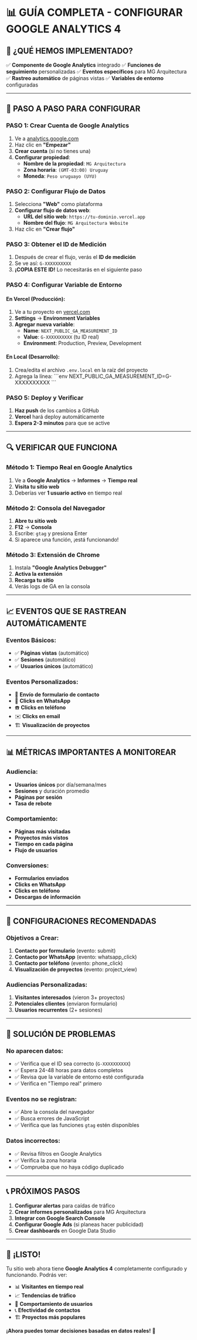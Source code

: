 # 📊 GUÍA COMPLETA - CONFIGURAR GOOGLE ANALYTICS 4

## 🎯 **¿QUÉ HEMOS IMPLEMENTADO?**

✅ **Componente de Google Analytics** integrado
✅ **Funciones de seguimiento** personalizadas
✅ **Eventos específicos** para MG Arquitectura
✅ **Rastreo automático** de páginas vistas
✅ **Variables de entorno** configuradas

---

## 🚀 **PASO A PASO PARA CONFIGURAR**

### **PASO 1: Crear Cuenta de Google Analytics**

1. Ve a [analytics.google.com](https://analytics.google.com)
2. Haz clic en **"Empezar"**
3. **Crear cuenta** (si no tienes una)
4. **Configurar propiedad**:
   - **Nombre de la propiedad**: `MG Arquitectura`
   - **Zona horaria**: `(GMT-03:00) Uruguay`
   - **Moneda**: `Peso uruguayo (UYU)`

### **PASO 2: Configurar Flujo de Datos**

1. Selecciona **"Web"** como plataforma
2. **Configurar flujo de datos web**:
   - **URL del sitio web**: `https://tu-dominio.vercel.app`
   - **Nombre del flujo**: `MG Arquitectura Website`
3. Haz clic en **"Crear flujo"**

### **PASO 3: Obtener el ID de Medición**

1. Después de crear el flujo, verás el **ID de medición**
2. Se ve así: `G-XXXXXXXXXX`
3. **¡COPIA ESTE ID!** Lo necesitarás en el siguiente paso

### **PASO 4: Configurar Variable de Entorno**

#### **En Vercel (Producción):**
1. Ve a tu proyecto en [vercel.com](https://vercel.com)
2. **Settings** → **Environment Variables**
3. **Agregar nueva variable**:
   - **Name**: `NEXT_PUBLIC_GA_MEASUREMENT_ID`
   - **Value**: `G-XXXXXXXXXX` (tu ID real)
   - **Environment**: Production, Preview, Development

#### **En Local (Desarrollo):**
1. Crea/edita el archivo `.env.local` en la raíz del proyecto
2. Agrega la línea:
\`\`\`env
NEXT_PUBLIC_GA_MEASUREMENT_ID=G-XXXXXXXXXX
\`\`\`

### **PASO 5: Deploy y Verificar**

1. **Haz push** de los cambios a GitHub
2. **Vercel** hará deploy automáticamente
3. **Espera 2-3 minutos** para que se active

---

## 🔍 **VERIFICAR QUE FUNCIONA**

### **Método 1: Tiempo Real en Google Analytics**
1. Ve a **Google Analytics** → **Informes** → **Tiempo real**
2. **Visita tu sitio web**
3. Deberías ver **1 usuario activo** en tiempo real

### **Método 2: Consola del Navegador**
1. **Abre tu sitio web**
2. **F12** → **Consola**
3. Escribe: `gtag` y presiona Enter
4. Si aparece una función, ¡está funcionando!

### **Método 3: Extensión de Chrome**
1. Instala **"Google Analytics Debugger"**
2. **Activa la extensión**
3. **Recarga tu sitio**
4. Verás logs de GA en la consola

---

## 📈 **EVENTOS QUE SE RASTREAN AUTOMÁTICAMENTE**

### **Eventos Básicos:**
- ✅ **Páginas vistas** (automático)
- ✅ **Sesiones** (automático)
- ✅ **Usuarios únicos** (automático)

### **Eventos Personalizados:**
- 📧 **Envío de formulario de contacto**
- 📱 **Clicks en WhatsApp**
- ☎️ **Clicks en teléfono**
- ✉️ **Clicks en email**
- 🏗️ **Visualización de proyectos**

---

## 📊 **MÉTRICAS IMPORTANTES A MONITOREAR**

### **Audiencia:**
- **Usuarios únicos** por día/semana/mes
- **Sesiones** y duración promedio
- **Páginas por sesión**
- **Tasa de rebote**

### **Comportamiento:**
- **Páginas más visitadas**
- **Proyectos más vistos**
- **Tiempo en cada página**
- **Flujo de usuarios**

### **Conversiones:**
- **Formularios enviados**
- **Clicks en WhatsApp**
- **Clicks en teléfono**
- **Descargas de información**

---

## 🎯 **CONFIGURACIONES RECOMENDADAS**

### **Objetivos a Crear:**
1. **Contacto por formulario** (evento: submit)
2. **Contacto por WhatsApp** (evento: whatsapp_click)
3. **Contacto por teléfono** (evento: phone_click)
4. **Visualización de proyectos** (evento: project_view)

### **Audiencias Personalizadas:**
1. **Visitantes interesados** (vieron 3+ proyectos)
2. **Potenciales clientes** (enviaron formulario)
3. **Usuarios recurrentes** (2+ sesiones)

---

## 🔧 **SOLUCIÓN DE PROBLEMAS**

### **No aparecen datos:**
- ✅ Verifica que el ID sea correcto (`G-XXXXXXXXXX`)
- ✅ Espera 24-48 horas para datos completos
- ✅ Revisa que la variable de entorno esté configurada
- ✅ Verifica en "Tiempo real" primero

### **Eventos no se registran:**
- ✅ Abre la consola del navegador
- ✅ Busca errores de JavaScript
- ✅ Verifica que las funciones `gtag` estén disponibles

### **Datos incorrectos:**
- ✅ Revisa filtros en Google Analytics
- ✅ Verifica la zona horaria
- ✅ Comprueba que no haya código duplicado

---

## 📞 **PRÓXIMOS PASOS**

1. **Configurar alertas** para caídas de tráfico
2. **Crear informes personalizados** para MG Arquitectura
3. **Integrar con Google Search Console**
4. **Configurar Google Ads** (si planeas hacer publicidad)
5. **Crear dashboards** en Google Data Studio

---

## 🎉 **¡LISTO!**

Tu sitio web ahora tiene **Google Analytics 4** completamente configurado y funcionando. Podrás ver:

- 📊 **Visitantes en tiempo real**
- 📈 **Tendencias de tráfico**
- 🎯 **Comportamiento de usuarios**
- 📞 **Efectividad de contactos**
- 🏗️ **Proyectos más populares**

**¡Ahora puedes tomar decisiones basadas en datos reales!** 🚀
